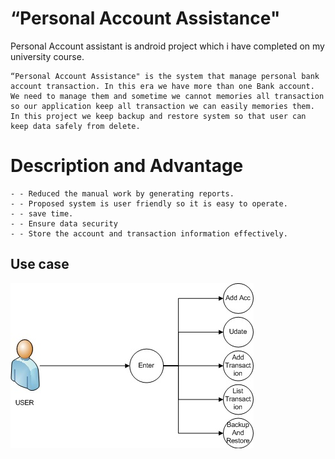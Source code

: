 # “Personal Account Assistance"
Personal Account assistant is android project which i have completed on my university course.
```
“Personal Account Assistance" is the system that manage personal bank account transaction. In this era we have more than one Bank account. We need to manage them and sometime we cannot memories all transaction so our application keep all transaction we can easily memories them. In this project we keep backup and restore system so that user can keep data safely from delete.
```
# Description and Advantage
```
- - Reduced the manual work by generating reports. 
- - Proposed system is user friendly so it is easy to operate.
- - save time. 
- - Ensure data security 
- - Store the account and transaction information effectively.
```
## Use case
![Usecase](Usecase.jpg)
